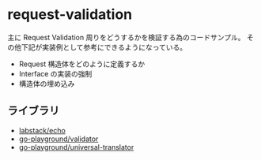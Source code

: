 # request-validation

主に Request Validation 周りをどうするかを検証する為のコードサンプル。
その他下記が実装例として参考にできるようになっている。

- Request 構造体をどのように定義するか
- Interface の実装の強制
- 構造体の埋め込み

## ライブラリ

- [labstack/echo](https://github.com/labstack/echo)
- [go-playground/validator](https://github.com/go-playground/validator)
- [go-playground/universal-translator](https://github.com/go-playground/universal-translator)
